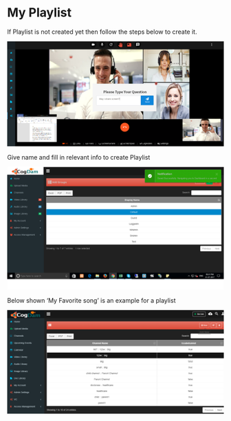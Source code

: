 # My Playlist

If Playlist is not created yet then follow the steps below to create it.

![](../.gitbook/assets/image%20%2889%29.png)

Give name and fill in relevant info to create Playlist

![](../.gitbook/assets/image%20%28185%29.png)

Below shown ‘My Favorite song’ is an example for a playlist

![](../.gitbook/assets/image%20%2825%29.png)

